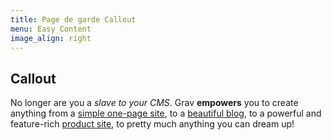 ```yaml
---
title: Page de garde Callout
menu: Easy Content
image_align: right
---
```


## Callout

No longer are you a _slave to your CMS_. Grav **empowers** you to create anything from a [simple one-page site](#), to a [beautiful blog](#), to a powerful and feature-rich [product site](#), to pretty much anything you can dream up!
